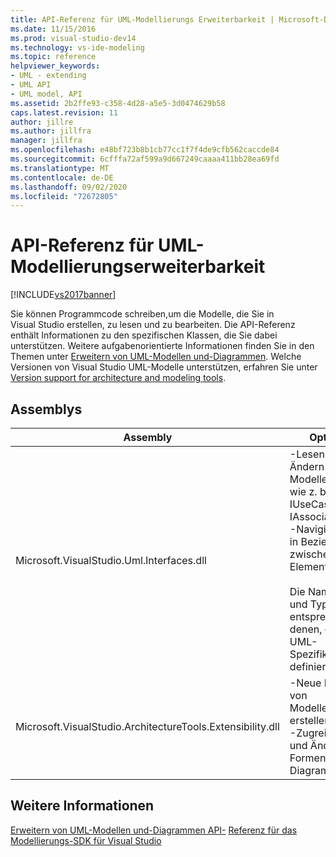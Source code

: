 ```yaml
---
title: API-Referenz für UML-Modellierungs Erweiterbarkeit | Microsoft-Dokumentation
ms.date: 11/15/2016
ms.prod: visual-studio-dev14
ms.technology: vs-ide-modeling
ms.topic: reference
helpviewer_keywords:
- UML - extending
- UML API
- UML model, API
ms.assetid: 2b2ffe93-c358-4d28-a5e5-3d0474629b58
caps.latest.revision: 11
author: jillre
ms.author: jillfra
manager: jillfra
ms.openlocfilehash: e48bf723b8b1cb77cc1f7f4de9cfb562caccde84
ms.sourcegitcommit: 6cfffa72af599a9d667249caaaa411bb28ea69fd
ms.translationtype: MT
ms.contentlocale: de-DE
ms.lasthandoff: 09/02/2020
ms.locfileid: "72672805"
---
```

# <a name="api-reference-for-uml-modeling-extensibility"></a>API-Referenz für UML-Modellierungserweiterbarkeit
[!INCLUDE[vs2017banner](../includes/vs2017banner.md)]

Sie können Programmcode schreiben,um die Modelle, die Sie in Visual Studio erstellen, zu lesen und zu bearbeiten. Die API-Referenz enthält Informationen zu den spezifischen Klassen, die Sie dabei unterstützen. Weitere aufgabenorientierte Informationen finden Sie in den Themen unter [Erweitern von UML-Modellen und-Diagrammen](../modeling/extend-uml-models-and-diagrams.md). Welche Versionen von Visual Studio UML-Modelle unterstützen, erfahren Sie unter [Version support for architecture and modeling tools](../modeling/what-s-new-for-design-in-visual-studio.md#VersionSupport).

## <a name="assemblies"></a>Assemblys

|Assembly|Optionen|
|--------------|--------------------------------|
|Microsoft.VisualStudio.Uml.Interfaces.dll|-Lesen und Ändern von Modellelementen, wie z. b. IUseCase, IAssociation usw.<br />-Navigieren Sie in Beziehungen zwischen Elementen.<br /><br /> Die Namespaces und Typen entsprechen denen, die in der UML-Spezifikation definiert sind.|
|Microsoft.VisualStudio.ArchitectureTools.Extensibility.dll|-Neue Instanzen von Modellelementen erstellen<br />-Zugreifen auf und Ändern von Formen und Diagrammen.|

## <a name="see-also"></a>Weitere Informationen
 [Erweitern von UML-Modellen und-Diagrammen API-](../modeling/extend-uml-models-and-diagrams.md) [Referenz für das Modellierungs-SDK für Visual Studio](../modeling/api-reference-for-modeling-sdk-for-visual-studio.md)
